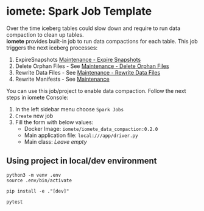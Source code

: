 # iomete: Spark Job Template

Over the time iceberg tables could slow down and require to run data compaction to clean up tables.     
**iomete** provides built-in job to run data compactions for each table. This job triggers the next iceberg processes:     
1. ExpireSnapshots [Maintenance - Expire Snapshots](doc:data-compaction#expire-snapshots)    
2. Delete Orphan Files - See [Maintenance - Delete Orphan Files](doc:data-compaction#delete-orphan-files)   
3. Rewrite Data Files - See [Maintenance - Rewrite Data Files](doc:data-compaction#compact-data-files)   
4. Rewrite Manifests - See [Maintenance](doc:data-compaction#rewrite-manifests)    
   
You can use this job/project to enable data compaction. Follow the next steps in iomete Console:     
1. In the left sidebar menu choose `Spark Jobs`    
2. `Create` new job     
3. Fill the form with below values:      
    - Docker Image: `iomete/iomete_data_compaction:0.2.0`    
    - Main application file: `local:///app/driver.py`   
    - Main class: *Leave empty*  
 


## Using project in local/dev environment

```shell
python3 -m venv .env
source .env/bin/activate

pip install -e ."[dev]"
```

```shell
pytest
```
